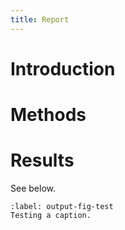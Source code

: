 ```yaml
---
title: Report
---
```


# Introduction

# Methods


# Results

See [](#output-fig-test) below.

```{figure} #fig-test
:label: output-fig-test
Testing a caption.
```
